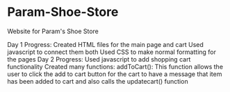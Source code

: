 # Param-Shoe-Store
Website for Param's Shoe Store

Day 1 Progress:
  Created HTML files for the main page and cart
    Used javascript to connect them both
    Used CSS to make normal formatting for the pages
Day 2 Progress:
  Used javascript to add shopping cart functionality
    Created many functions:
      addToCart(): This function allows the user to click the add to cart button for the cart to have a message that item has been added to cart and also calls the updatecart() function
